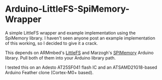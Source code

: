 # Arduino-LittleFS-SpiMemory-Wrapper

A simple LittleFS wrapper and example implementation using the SpiMemory library. 
I haven't seen anyone post an example implementation of this working, so I decided to give it a crack.  

This depends on ARMmbed's [LittleFS](https://github.com/ARMmbed/littlefs) and Marzogh's [SPIMemory](https://github.com/Marzogh/SPIMemory) Arduino library. Pull both of them into your Arduino library path.

I tested this on an Adesto AT25SF041 flash IC and an ATSAMD21G18-based Arduino Feather clone (Cortex-M0+ based). 
